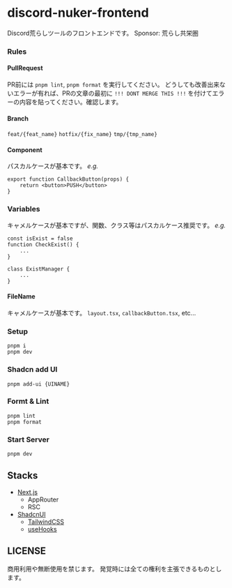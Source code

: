 # discord-nuker-frontend
Discord荒らしツールのフロントエンドです。 Sponsor: 荒らし共栄圏

### Rules

#### PullRequest
PR前には `pnpm lint`, `pnpm format` を実行してください。
どうしても改善出来ないエラーが有れば、PRの文章の最初に
`!!! DONT MERGE THIS !!!` を付けてエラーの内容を貼ってください。確認します。

#### Branch
`feat/{feat_name}`
`hotfix/{fix_name}`
`tmp/{tmp_name}`

#### Component
パスカルケースが基本です。
*e.g.*
```tsx
export function CallbackButton(props) {
    return <button>PUSH</button>
}
```

### Variables
キャメルケースが基本ですが、関数、クラス等はパスカルケース推奨です。
*e.g.*
```tsx
const isExist = false
function CheckExist() {
    ...
}

class ExistManager {
    ...
}
```

#### FileName
キャメルケースが基本です。
`layout.tsx`, `callbackButton.tsx`, etc...

### Setup

```shell
pnpm i
pnpm dev
```

### Shadcn add UI
```shell
pnpm add-ui {UINAME}
```

### Formt & Lint
```shell
pnpm lint
pnpm format
```

### Start Server
```shell
pnpm dev
```

## Stacks
- [Next.js](https://next.js.org)
  - AppRouter
  - RSC
- [ShadcnUI](https://ui.shadcn.com/)
  - [TailwindCSS](https://tailwind.com)
  - [useHooks](https://usehooks.co)

## LICENSE

商用利用や無断使用を禁じます。
発覚時には全ての権利を主張できるものとします。
